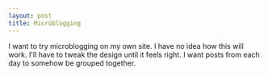 ```yaml
---
layout: post
title: Microblogging
---
```

I want to try microblogging on my own site. I have no idea how this will work.
I'll have to tweak the design until it feels right. I want posts from each day to somehow be grouped together.